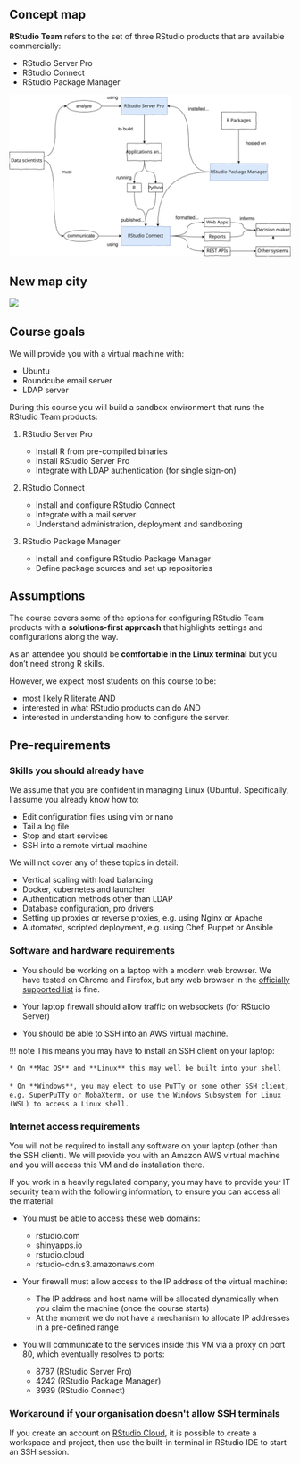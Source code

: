 ## Concept map

**RStudio Team** refers to the set of three RStudio products that are available commercially:

* RStudio Server Pro
* RStudio Connect
* RStudio Package Manager

![image of a concept map linking RStudio Server Pro, RStudio Package Manager and RStudio Connect](assets/team_concept_map.svg)


## New map city

![](test.drawio)

## Course goals

We will provide you with a virtual machine with:

* Ubuntu
* Roundcube email server
* LDAP server

During this course you will build a sandbox environment that runs the RStudio Team products:

1. RStudio Server Pro

    * Install R from pre-compiled binaries
    * Install RStudio Server Pro
    * Integrate with LDAP authentication (for single sign-on)

2. RStudio Connect

    * Install and configure RStudio Connect
    * Integrate with a mail server
    * Understand administration, deployment and sandboxing

3. RStudio Package Manager

    * Install and configure RStudio Package Manager
    * Define package sources and set up repositories


## Assumptions

The course covers some of the options for configuring RStudio Team products with a **solutions-first approach** that highlights settings and configurations along the way.

As an attendee you should be **comfortable in the Linux terminal** but you don’t need strong R skills.

However, we expect most students on this course to be:

* most likely R literate AND
* interested in what RStudio products can do AND
* interested in understanding how to configure the server.


## Pre-requirements

### Skills you should already have

We assume that you are confident in managing Linux (Ubuntu). Specifically, I assume you already know how to:

* Edit configuration files using vim or nano
* Tail a log file
* Stop and start services
* SSH into a remote virtual machine

We will not cover any of these topics in detail:

* Vertical scaling with load balancing
* Docker, kubernetes and launcher
* Authentication methods other than LDAP
* Database configuration, pro drivers
* Setting up proxies or reverse proxies, e.g. using Nginx or Apache
* Automated, scripted deployment, e.g. using Chef, Puppet or Ansible

### Software and hardware requirements

* You should be working on a laptop with a modern web browser. We have tested on Chrome and Firefox, but any web browser in the [officially supported list](https://support.rstudio.com/hc/en-us/articles/227449447-Supported-browsers-for-RStudio-Connect) is fine.

* Your laptop firewall should allow traffic on websockets (for RStudio Server)

* You should be able to SSH into an AWS virtual machine.

!!! note
    This means you may have to install an SSH client on your laptop:

    * On **Mac OS** and **Linux** this may well be built into your shell

    * On **Windows**, you may elect to use PuTTy or some other SSH client, e.g. SuperPuTTy or MobaXterm, or use the Windows Subsystem for Linux (WSL) to access a Linux shell.

### Internet access requirements

You will not be required to install any software on your laptop (other than the SSH client). We will provide you with an Amazon AWS virtual machine and you will access this VM and do installation there.

If you work in a heavily regulated company, you may have to provide your IT security team with the following 
information, to ensure you can access all the material:

* You must be able to access these web domains:
    * rstudio.com
    * shinyapps.io
    * rstudio.cloud
    * rstudio-cdn.s3.amazonaws.com

* Your firewall must allow access to the IP address of the virtual machine:
    * The IP address and host name will be allocated dynamically when you claim the machine (once the course starts)
    * At the moment we do not have a mechanism to allocate IP addresses in a pre-defined range

* You will communicate to the services inside this VM via a proxy on port 80, which eventually resolves to ports:
    * 8787 (RStudio Server Pro)
    * 4242 (RStudio Package Manager)
    * 3939 (RStudio Connect)

### Workaround if your organisation doesn't allow SSH terminals

If you create an account on [RStudio Cloud](https://rstudio.cloud/), it is possible to create a workspace and project, then use the built-in terminal in RStudio IDE to start an SSH session.
